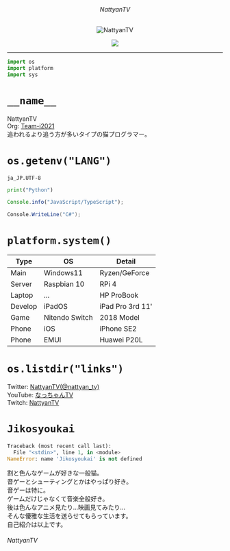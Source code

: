 <!-- Welcome to my README! -->

<div align="center">
<div><i>NattyanTV</i></div><br>

  ![NattyanTV](https://user-images.githubusercontent.com/73095116/195631143-cf1b8a89-723e-43f6-b1eb-fe801d05ab4a.jpg)
  <div>
    <a href="https://twitter.com/nattyan_tv" target="blank">
      <img src="https://img.shields.io/twitter/follow/nattyan_tv?logo=twitter&style=flat-square">
    </a>
  </div>
</div>

---

```py
import os
import platform
import sys
```

# `__name__`

NattyanTV  
Org: [Team-i2021](https://github.com/team-i2021)  
追われるより追う方が多いタイプの猫プログラマー。

# `os.getenv("LANG")`

`ja_JP.UTF-8`

```py
print("Python")
```

```js
Console.info("JavaScript/TypeScript");
```

```cs
Console.WriteLine("C#");
```

# `platform.system()`

Type|OS|Detail
---|---|---
Main|Windows11|Ryzen/GeForce
Server|Raspbian 10|RPi 4
Laptop|...|HP ProBook
Develop|iPadOS|iPad Pro 3rd 11'
Game|Nitendo Switch|2018 Model
Phone|iOS|iPhone SE2
Phone|EMUI|Huawei P20L

# `os.listdir("links")`

Twitter: [NattyanTV(@nattyan_tv)](https://twitter.com/nattyan_tv)  
YouTube: [なっちゃんTV](https://youtube.com/@nattyantv)  
Twitch: [NattyanTV](https://www.twitch.tv/nattyantv)  

# `Jikosyoukai`

```py
Traceback (most recent call last):
  File "<stdin>", line 1, in <module>
NameError: name 'Jikosyoukai' is not defined
```

割と色んなゲームが好きな一般猫。  
音ゲーとシューティングとかはやっぱり好き。  
音ゲーは特に。  
ゲームだけじゃなくて音楽全般好き。  
後は色んなアニメ見たり...映画見てみたり...  
そんな優雅な生活を送らせてもらっています。  
自己紹介は以上です。

###### NattyanTV
